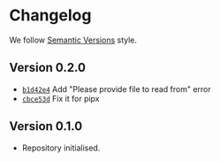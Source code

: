 # Changelog

We follow [Semantic Versions](https://semver.org/) style.


## Version 0.2.0

- [`b1d42e4`](https://github.com/PerchunPak/htmlishell/commit/b1d42e44a618d90b36122cb43386d7bcf119015d) Add "Please provide file to read from" error
- [`cbce53d`](https://github.com/PerchunPak/htmlishell/commit/cbce53dddf1150bf3c40f7d4dafce3954ec920d6) Fix it for pipx

## Version 0.1.0

- Repository initialised.
